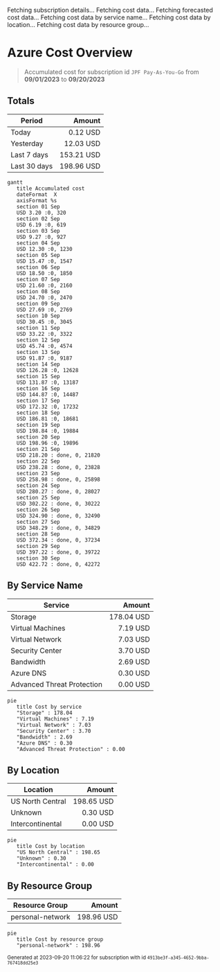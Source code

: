 Fetching subscription details...
Fetching cost data...
Fetching forecasted cost data...
Fetching cost data by service name...
Fetching cost data by location...
Fetching cost data by resource group...
# Azure Cost Overview

> Accumulated cost for subscription id `JPF Pay-As-You-Go` from **09/01/2023** to **09/20/2023**

## Totals

|Period|Amount|
|---|---:|
|Today|0.12 USD|
|Yesterday|12.03 USD|
|Last 7 days|153.21 USD|
|Last 30 days|198.96 USD|

```mermaid
gantt
   title Accumulated cost
   dateFormat  X
   axisFormat %s
   section 01 Sep
   USD 3.20 :0, 320
   section 02 Sep
   USD 6.19 :0, 619
   section 03 Sep
   USD 9.27 :0, 927
   section 04 Sep
   USD 12.30 :0, 1230
   section 05 Sep
   USD 15.47 :0, 1547
   section 06 Sep
   USD 18.50 :0, 1850
   section 07 Sep
   USD 21.60 :0, 2160
   section 08 Sep
   USD 24.70 :0, 2470
   section 09 Sep
   USD 27.69 :0, 2769
   section 10 Sep
   USD 30.45 :0, 3045
   section 11 Sep
   USD 33.22 :0, 3322
   section 12 Sep
   USD 45.74 :0, 4574
   section 13 Sep
   USD 91.87 :0, 9187
   section 14 Sep
   USD 126.28 :0, 12628
   section 15 Sep
   USD 131.87 :0, 13187
   section 16 Sep
   USD 144.87 :0, 14487
   section 17 Sep
   USD 172.32 :0, 17232
   section 18 Sep
   USD 186.81 :0, 18681
   section 19 Sep
   USD 198.84 :0, 19884
   section 20 Sep
   USD 198.96 :0, 19896
   section 21 Sep
   USD 218.20 : done, 0, 21820
   section 22 Sep
   USD 238.28 : done, 0, 23828
   section 23 Sep
   USD 258.98 : done, 0, 25898
   section 24 Sep
   USD 280.27 : done, 0, 28027
   section 25 Sep
   USD 302.22 : done, 0, 30222
   section 26 Sep
   USD 324.90 : done, 0, 32490
   section 27 Sep
   USD 348.29 : done, 0, 34829
   section 28 Sep
   USD 372.34 : done, 0, 37234
   section 29 Sep
   USD 397.22 : done, 0, 39722
   section 30 Sep
   USD 422.72 : done, 0, 42272
```

## By Service Name

|Service|Amount|
|---|---:|
|Storage|178.04 USD|
|Virtual Machines|7.19 USD|
|Virtual Network|7.03 USD|
|Security Center|3.70 USD|
|Bandwidth|2.69 USD|
|Azure DNS|0.30 USD|
|Advanced Threat Protection|0.00 USD|

```mermaid
pie
   title Cost by service
   "Storage" : 178.04
   "Virtual Machines" : 7.19
   "Virtual Network" : 7.03
   "Security Center" : 3.70
   "Bandwidth" : 2.69
   "Azure DNS" : 0.30
   "Advanced Threat Protection" : 0.00
```

## By Location

|Location|Amount|
|---|---:|
|US North Central|198.65 USD|
|Unknown|0.30 USD|
|Intercontinental|0.00 USD|

```mermaid
pie
   title Cost by location
   "US North Central" : 198.65
   "Unknown" : 0.30
   "Intercontinental" : 0.00
```

## By Resource Group

|Resource Group|Amount|
|---|---:|
|personal-network|198.96 USD|

```mermaid
pie
   title Cost by resource group
   "personal-network" : 198.96
```

<sup>Generated at 2023-09-20 11:06:22 for subscription with id `4913be3f-a345-4652-9bba-767418dd25e3`</sup>
